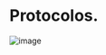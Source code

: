 # Protocolos.
![image](https://github.com/ViZanella/SISTEMAS-EMBARCADOS-RTOS/assets/126624524/35e7876e-c50d-40b1-aba4-5c1c10b6e0ef)
